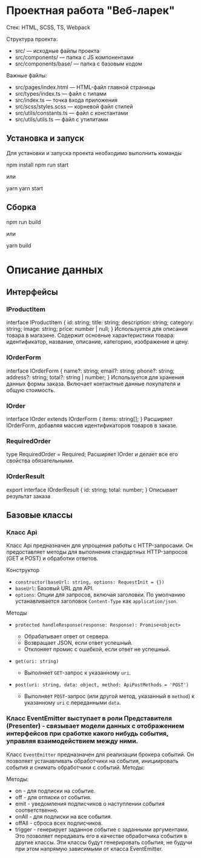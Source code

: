 # Проектная работа "Веб-ларек"

Стек: HTML, SCSS, TS, Webpack

Структура проекта:
- src/ — исходные файлы проекта
- src/components/ — папка с JS компонентами
- src/components/base/ — папка с базовым кодом

Важные файлы:
- src/pages/index.html — HTML-файл главной страницы
- src/types/index.ts — файл с типами
- src/index.ts — точка входа приложения
- src/scss/styles.scss — корневой файл стилей
- src/utils/constants.ts — файл с константами
- src/utils/utils.ts — файл с утилитами

## Установка и запуск
Для установки и запуска проекта необходимо выполнить команды

npm install
npm run start

или

yarn
yarn start
## Сборка

npm run build

или

yarn build

# Описание данных

## Интерфейсы

### IProductItem
interface IProductItem {
    id: string;
    title: string;
    description: string;
    category: string;
    image: string;
    price: number | null;
}
Используется для описания товара в магазине. Содержит основные характеристики товара: идентификатор, название, описание, категорию, изображение и цену.

### IOrderForm
interface IOrderForm {
    name?: string;
    email?: string;
    phone?: string;
    address?: string;
    total?: string | number;
}
Используется для хранения данных формы заказа. Включает контактные данные покупателя и общую стоимость.

### IOrder
interface IOrder extends IOrderForm {
    items: string[];
}
Расширяет IOrderForm, добавляя массив идентификаторов товаров в заказе.

### RequiredOrder
type RequiredOrder = Required<IOrder>;
Расширяет IOrder и делает все его свойства обязательными.

### IOrderResult
export interface IOrderResult {
  id: string;
  total: number;
}
Описывает результат заказа


## Базовые классы

### Класс Api

Класс Api предназначен для упрощения работы с HTTP-запросами. Он предоставляет методы для выполнения стандартных HTTP-запросов (GET и POST) и обработки ответов.


Конструктор
- `constructor(baseUrl: string, options: RequestInit = {})`
- `baseUrl`: Базовый URL для API.
- `options`: Опции для запросов, включая заголовки. По умолчанию устанавливается заголовок `Content-Type` как `application/json`.

Методы
- `protected handleResponse(response: Response): Promise<object>`
    -  Обрабатывает ответ от сервера. 
    -  Возвращает JSON, если ответ успешный. 
    -  Отклоняет промис с ошибкой, если ответ не успешный.

- `get(uri: string)`
    -  Выполняет `GET`-запрос к указанному `uri`.

- `post(uri: string, data: object, method: ApiPostMethods = 'POST')`
    -  Выполняет `POST`-запрос (или другой метод, указанный в `method`) к указанному `uri` с переданными `data`.


### Класс EventEmitter выступает в роли Представителя (Presenter) - связывает модели данных с отображением интерфейсов при сработке какого нибудь события, управляя взаимодействием между ними.

Класс `EventEmitter` предназначен для реализации брокера событий. Он позволяет устанавливать обработчики на события, инициировать события и снимать обработчики с событий.
Методы:

 Методы:  
  
- on - для подписки на событие.  
- off - для отписки от события.  
- emit - уведомления подписчиков о наступлении события соответственно.  
- onAll - для подписки на все события.  
- offAll - сброса всех подписчиков.  
- trigger - генерирует заданное событие с заданными аргументами. Это позволяет передавать его в качестве обработчика события в другие классы. Эти классы будут генерировать события, не будучи при этом напрямую зависимыми от класса EventEmitter.  
  

